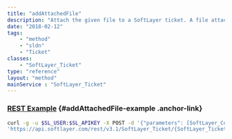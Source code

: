 ```yaml
---
title: "addAttachedFile"
description: "Attach the given file to a SoftLayer ticket. A file attachment is a convenient way to submit non-textual error reports to SoftLayer employees in a ticket. File attachments to tickets must have a unique name. "
date: "2018-02-12"
tags:
    - "method"
    - "sldn"
    - "Ticket"
classes:
    - "SoftLayer_Ticket"
type: "reference"
layout: "method"
mainService : "SoftLayer_Ticket"
---
```


### [REST Example](#addAttachedFile-example) <a href="/article/rest/"><i class="fas fa-question"></i></a> {#addAttachedFile-example .anchor-link} 
```bash
curl -g -u $SL_USER:$SL_APIKEY -X POST -d '{"parameters": [SoftLayer_Container_Utility_File_Attachment]}' \
'https://api.softlayer.com/rest/v3.1/SoftLayer_Ticket/{SoftLayer_TicketID}/addAttachedFile'
```
